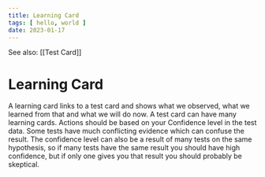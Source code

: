 ```yaml
---
title: Learning Card
tags: [ hello, world ]
date: 2023-01-17
---
```


See also: [[Test Card]]

# Learning Card
A learning card links to a test card and shows what we observed, what we learned from that and what we will do now. A test card can have many learning cards. Actions should be based on your Confidence level in the test data. Some tests have much conflicting evidence which can confuse the result. The confidence level can also be a result of many tests on the same hypothesis, so if many tests have the same result you should have high confidence, but if only one gives you that result you should probably be skeptical.
